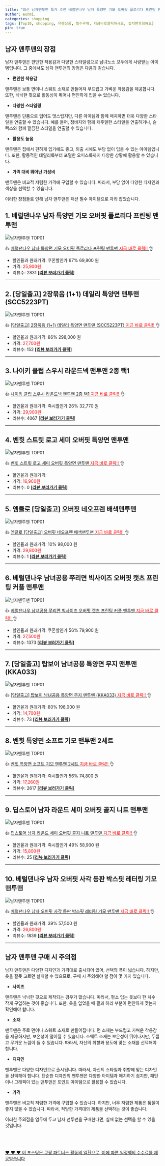 ```yaml
---
title: "최신 남자맨투맨 특가 추천 베럴댄나우 남자 특양면 기모 오버핏 플로리다 프린팅 맨투맨 비교 장점"
author: eunmi.
categories: shopping
tags: [Top10, shopping, 유행상품, 필수구매, 지금바로클릭하세요, 놓치면후회해요]
pin: true
---
```

## 남자 맨투맨의 장점

남자 맨투맨은 편안한 착용감과 다양한 스타일링으로 남녀노소 모두에게 사랑받는 아이템입니다. 그 중에서도 남자 맨투맨의 장점은 다음과 같습니다.

* **편안한 착용감**

맨투맨은 보통 면이나 스웨트 소재로 만들어져 부드럽고 가벼운 착용감을 제공합니다. 또한, 넉넉한 핏으로 활동성이 뛰어나 편안하게 입을 수 있습니다.

* **다양한 스타일링**

맨투맨은 단품으로 입어도 멋스럽지만, 다른 아이템과 함께 매치하면 더욱 다양한 스타일을 연출할 수 있습니다. 예를 들어, 청바지와 함께 캐주얼한 스타일을 연출하거나, 슬랙스와 함께 깔끔한 스타일을 연출할 수 있습니다.

* **활용도 높음**

맨투맨은 집에서 편하게 입기에도 좋고, 외출 시에도 부담 없이 입을 수 있는 아이템입니다. 또한, 활동적인 데일리룩부터 포멀한 오피스룩까지 다양한 상황에 활용할 수 있습니다.

* **가격 대비 뛰어난 가성비**

맨투맨은 비교적 저렴한 가격에 구입할 수 있습니다. 따라서, 부담 없이 다양한 디자인과 색상을 선택할 수 있습니다.

이러한 장점들로 인해 남자 맨투맨은 패션 필수 아이템으로 자리 잡았습니다.

   

## 1. 베럴댄나우 남자 특양면 기모 오버핏 플로리다 프린팅 맨투맨

![남자맨투맨 TOP01](https://thumbnail8.coupangcdn.com/thumbnails/remote/230x230ex/image/vendor_inventory/d4de/cdd6bce4e2bf87647d9cd3a6ba2c45737e2b1976a1ccd89e3c8f51dad3ed.jpg)


👍 [베럴댄나우 남자 특양면 기모 오버핏 플로리다 프린팅 맨투맨 <font color=red> 지금 바로 클릭!! </font> ](https://link.coupang.com/re/AFFSDP?lptag=AF3617701&subid=GithubCoopas&pageKey=7634461832&traceid=V0-153&itemId=20269751047&vendorItemId=87356918344) 👌 


- 할인율과 원래가격: 쿠폰할인가 67%  69,800   원
- 가격: <span style='color:red'>25,900원</span>
- 리뷰수: 2831  [**[리뷰 보러가기 클릭]**](https://link.coupang.com/re/AFFSDP?lptag=AF3617701&subid=GithubCoopas&pageKey=7634461832&traceid=V0-153&itemId=20269751047&vendorItemId=87356918344)

---


   

## 2. [당일출고] 2장묶음 (1+1) 데일리 특양면 맨투맨 (SCC5223PT)

![남자맨투맨 TOP01](https://thumbnail6.coupangcdn.com/thumbnails/remote/230x230ex/image/vendor_inventory/3ee0/503d6b99235962bd26f8d6a175dd72b74ec94bcac5a51dd6e2c9c3f6473f.jpg)


👍 [[당일출고] 2장묶음 (1+1) 데일리 특양면 맨투맨 (SCC5223PT) <font color=red> 지금 바로 클릭!! </font> ](https://link.coupang.com/re/AFFSDP?lptag=AF3617701&subid=GithubCoopas&pageKey=6047099050&traceid=V0-153&itemId=11072516303&vendorItemId=78351989653) 👌 


- 할인율과 원래가격: 86%  298,000   원
- 가격: <span style='color:red'>27,700원</span>
- 리뷰수: 152  [**[리뷰 보러가기 클릭]**](https://link.coupang.com/re/AFFSDP?lptag=AF3617701&subid=GithubCoopas&pageKey=6047099050&traceid=V0-153&itemId=11072516303&vendorItemId=78351989653)

---


   

## 3. 나이키 클럽 스우시 라운드넥 맨투맨 2종 택1

![남자맨투맨 TOP01](https://thumbnail7.coupangcdn.com/thumbnails/remote/230x230ex/image/vendor_inventory/e5c9/d4b002511a3988123faeca5cf9e1e12577a9b5481d0a8982351f547acf79.jpg)


👍 [나이키 클럽 스우시 라운드넥 맨투맨 2종 택1 <font color=red> 지금 바로 클릭!! </font> ](https://link.coupang.com/re/AFFSDP?lptag=AF3617701&subid=GithubCoopas&pageKey=7553279003&traceid=V0-153&itemId=19883153789&vendorItemId=86983616051) 👌 


- 할인율과 원래가격: 즉시할인가 26%  32,770   원
- 가격: <span style='color:red'>29,900원</span>
- 리뷰수: 4067  [**[리뷰 보러가기 클릭]**](https://link.coupang.com/re/AFFSDP?lptag=AF3617701&subid=GithubCoopas&pageKey=7553279003&traceid=V0-153&itemId=19883153789&vendorItemId=86983616051)

---


   

## 4. 벤힛 스트릿 로고 세미 오버핏 특양면 맨투맨

![남자맨투맨 TOP01](https://thumbnail8.coupangcdn.com/thumbnails/remote/230x230ex/image/retail/images/2951854267809173-0568d0be-49da-41e2-bda6-80d401a432b9.jpg)


👍 [벤힛 스트릿 로고 세미 오버핏 특양면 맨투맨 <font color=red> 지금 바로 클릭!! </font> ](https://link.coupang.com/re/AFFSDP?lptag=AF3617701&subid=GithubCoopas&pageKey=1504180262&traceid=V0-153&itemId=2582927015&vendorItemId=70575154432) 👌 


- 할인율과 원래가격: 
- 가격: <span style='color:red'>16,900원</span>
- 리뷰수: 0  [**[리뷰 보러가기 클릭]**](https://link.coupang.com/re/AFFSDP?lptag=AF3617701&subid=GithubCoopas&pageKey=1504180262&traceid=V0-153&itemId=2582927015&vendorItemId=70575154432)

---


   

## 5. 엠클로 [당일출고] 오버핏 네오프렌 배색맨투맨

![남자맨투맨 TOP01](https://thumbnail7.coupangcdn.com/thumbnails/remote/230x230ex/image/vendor_inventory/8060/a4d616abd5b1d89f4c91279d2de5b2c6445f4a4e5e8b1d1811cfe0c698db.jpg)


👍 [엠클로 [당일출고] 오버핏 네오프렌 배색맨투맨 <font color=red> 지금 바로 클릭!! </font> ](https://link.coupang.com/re/AFFSDP?lptag=AF3617701&subid=GithubCoopas&pageKey=296154182&traceid=V0-153&itemId=933711665&vendorItemId=5313937392) 👌 


- 할인율과 원래가격: 10%  98,000   원
- 가격: <span style='color:red'>29,800원</span>
- 리뷰수: 1  [**[리뷰 보러가기 클릭]**](https://link.coupang.com/re/AFFSDP?lptag=AF3617701&subid=GithubCoopas&pageKey=296154182&traceid=V0-153&itemId=933711665&vendorItemId=5313937392)

---


   

## 6. 베럴댄나우 남녀공용 쭈리면 빅사이즈 오버핏 캣츠 프린팅 커플 맨투맨

![남자맨투맨 TOP01](https://thumbnail9.coupangcdn.com/thumbnails/remote/230x230ex/image/vendor_inventory/0fb7/77fbd126210128cc96ff0c5f94b1b550f3736902f7f71bc2ca49d19b8e93.jpg)


👍 [베럴댄나우 남녀공용 쭈리면 빅사이즈 오버핏 캣츠 프린팅 커플 맨투맨 <font color=red> 지금 바로 클릭!! </font> ](https://link.coupang.com/re/AFFSDP?lptag=AF3617701&subid=GithubCoopas&pageKey=7219084074&traceid=V0-153&itemId=18289460290&vendorItemId=85435222330) 👌 


- 할인율과 원래가격: 쿠폰할인가 56%  79,900   원
- 가격: <span style='color:red'>27,500원</span>
- 리뷰수: 1373  [**[리뷰 보러가기 클릭]**](https://link.coupang.com/re/AFFSDP?lptag=AF3617701&subid=GithubCoopas&pageKey=7219084074&traceid=V0-153&itemId=18289460290&vendorItemId=85435222330)

---


   

## 7. [당일출고] 탑보이 남녀공용 특양면 무지 맨투맨 (KKA033)

![남자맨투맨 TOP01](https://thumbnail10.coupangcdn.com/thumbnails/remote/230x230ex/image/vendor_inventory/4280/4bef2a4a089e2d3525ca146349c011a9ecd39797c48bdf26fd38ee5ce8db.jpg)


👍 [[당일출고] 탑보이 남녀공용 특양면 무지 맨투맨 (KKA033) <font color=red> 지금 바로 클릭!! </font> ](https://link.coupang.com/re/AFFSDP?lptag=AF3617701&subid=GithubCoopas&pageKey=41003733&traceid=V0-153&itemId=149762105&vendorItemId=3016383439) 👌 


- 할인율과 원래가격: 80%  198,000   원
- 가격: <span style='color:red'>14,700원</span>
- 리뷰수: 73  [**[리뷰 보러가기 클릭]**](https://link.coupang.com/re/AFFSDP?lptag=AF3617701&subid=GithubCoopas&pageKey=41003733&traceid=V0-153&itemId=149762105&vendorItemId=3016383439)

---


   

## 8. 벤힛 특양면 소프트 기모 맨투맨 2세트

![남자맨투맨 TOP01](https://thumbnail7.coupangcdn.com/thumbnails/remote/230x230ex/image/retail/images/11363114535138235-2929b98d-58fb-4c58-a458-c101b2a50a71.jpg)


👍 [벤힛 특양면 소프트 기모 맨투맨 2세트 <font color=red> 지금 바로 클릭!! </font> ](https://link.coupang.com/re/AFFSDP?lptag=AF3617701&subid=GithubCoopas&pageKey=6122556433&traceid=V0-153&itemId=11626712357&vendorItemId=78901330832) 👌 


- 할인율과 원래가격: 즉시할인가 56%  74,800   원
- 가격: <span style='color:red'>17,260원</span>
- 리뷰수: 2617  [**[리뷰 보러가기 클릭]**](https://link.coupang.com/re/AFFSDP?lptag=AF3617701&subid=GithubCoopas&pageKey=6122556433&traceid=V0-153&itemId=11626712357&vendorItemId=78901330832)

---


   

## 9. 딥스토어 남자 라운드 세미 오버핏 골지 니트 맨투맨

![남자맨투맨 TOP01](https://thumbnail6.coupangcdn.com/thumbnails/remote/230x230ex/image/vendor_inventory/08da/57ab74c3bcd955b2566c381481af0876a5b85aa821d3716b7044feeaa935.jpg)


👍 [딥스토어 남자 라운드 세미 오버핏 골지 니트 맨투맨 <font color=red> 지금 바로 클릭!! </font> ](https://link.coupang.com/re/AFFSDP?lptag=AF3617701&subid=GithubCoopas&pageKey=7653951126&traceid=V0-153&itemId=20373275478&vendorItemId=87456841412) 👌 


- 할인율과 원래가격: 즉시할인가 49%  58,900   원
- 가격: <span style='color:red'>15,800원</span>
- 리뷰수: 25  [**[리뷰 보러가기 클릭]**](https://link.coupang.com/re/AFFSDP?lptag=AF3617701&subid=GithubCoopas&pageKey=7653951126&traceid=V0-153&itemId=20373275478&vendorItemId=87456841412)

---


   

## 10. 베럴댄나우 남자 오버핏 사각 등판 박스핏 레터링 기모 맨투맨

![남자맨투맨 TOP01](https://thumbnail10.coupangcdn.com/thumbnails/remote/230x230ex/image/vendor_inventory/0e40/a8c8840842aeb8ac0c8ce8a7dfb08083ac377e7e2438e1b5f81ec5a0a03c.jpg)


👍 [베럴댄나우 남자 오버핏 사각 등판 박스핏 레터링 기모 맨투맨 <font color=red> 지금 바로 클릭!! </font> ](https://link.coupang.com/re/AFFSDP?lptag=AF3617701&subid=GithubCoopas&pageKey=6736476366&traceid=V0-153&itemId=15711863154&vendorItemId=82926080271) 👌 


- 할인율과 원래가격: 39%  57,500   원
- 가격: <span style='color:red'>26,800원</span>
- 리뷰수: 1839  [**[리뷰 보러가기 클릭]**](https://link.coupang.com/re/AFFSDP?lptag=AF3617701&subid=GithubCoopas&pageKey=6736476366&traceid=V0-153&itemId=15711863154&vendorItemId=82926080271)

---
## 남자 맨투맨 구매 시 주의점

남자 맨투맨은 다양한 디자인과 가격대로 출시되어 있어, 선택의 폭이 넓습니다. 하지만, 옷을 잘못 고르면 실패할 수 있으므로, 구매 시 주의해야 할 점이 몇 가지 있습니다.

* **사이즈**

맨투맨은 넉넉한 핏으로 제작되는 경우가 많습니다. 따라서, 평소 입는 옷보다 한 치수 작게 구입하는 것이 좋습니다. 또한, 옷을 입었을 때 팔과 허리 부분이 편안하게 맞는지 확인해야 합니다.

* **소재**

맨투맨은 주로 면이나 스웨트 소재로 만들어집니다. 면 소재는 부드럽고 가벼운 착용감을 제공하지만, 보온성이 떨어질 수 있습니다. 스웨트 소재는 보온성이 뛰어나지만, 두껍고 무거운 느낌이 들 수 있습니다. 따라서, 자신의 취향과 용도에 맞는 소재를 선택해야 합니다.

* **디자인**

맨투맨은 다양한 디자인으로 출시됩니다. 따라서, 자신의 스타일과 취향에 맞는 디자인을 선택해야 합니다. 단순한 디자인의 맨투맨은 다양한 아이템과 매치하기 쉽지만, 패턴이나 그래픽이 있는 맨투맨은 포인트 아이템으로 활용할 수 있습니다.

* **가격**

맨투맨은 비교적 저렴한 가격에 구입할 수 있습니다. 하지만, 너무 저렴한 제품은 품질이 좋지 않을 수 있습니다. 따라서, 적당한 가격대의 제품을 선택하는 것이 좋습니다.

이러한 주의점을 염두에 두고 남자 맨투맨을 구매한다면, 실패 없는 선택을 할 수 있을 것입니다.<br><br><br><br><br> [ ❤ ❤ ❤ 이 포스팅은 쿠팡 파트너스 활동의 일환으로, 이에 따른 일정액의 수수료를 제공받습니다](https://link.coupang.com/a/bcEFyh)